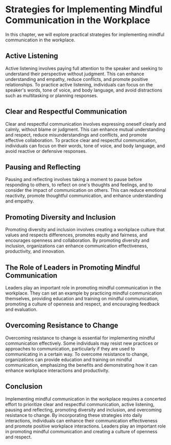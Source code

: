 Strategies for Implementing Mindful Communication in the Workplace
==============================================================================================================================

In this chapter, we will explore practical strategies for implementing mindful communication in the workplace.

Active Listening
----------------

Active listening involves paying full attention to the speaker and seeking to understand their perspective without judgment. This can enhance understanding and empathy, reduce conflicts, and promote positive relationships. To practice active listening, individuals can focus on the speaker's words, tone of voice, and body language, and avoid distractions such as multitasking or planning responses.

Clear and Respectful Communication
----------------------------------

Clear and respectful communication involves expressing oneself clearly and calmly, without blame or judgment. This can enhance mutual understanding and respect, reduce misunderstandings and conflicts, and promote effective collaboration. To practice clear and respectful communication, individuals can focus on their words, tone of voice, and body language, and avoid reactive or defensive responses.

Pausing and Reflecting
----------------------

Pausing and reflecting involves taking a moment to pause before responding to others, to reflect on one's thoughts and feelings, and to consider the impact of communication on others. This can reduce emotional reactivity, promote thoughtful communication, and enhance understanding and empathy.

Promoting Diversity and Inclusion
---------------------------------

Promoting diversity and inclusion involves creating a workplace culture that values and respects differences, promotes equity and fairness, and encourages openness and collaboration. By promoting diversity and inclusion, organizations can enhance communication effectiveness, productivity, and innovation.

The Role of Leaders in Promoting Mindful Communication
------------------------------------------------------

Leaders play an important role in promoting mindful communication in the workplace. They can set an example by practicing mindful communication themselves, providing education and training on mindful communication, promoting a culture of openness and respect, and encouraging feedback and evaluation.

Overcoming Resistance to Change
-------------------------------

Overcoming resistance to change is essential for implementing mindful communication effectively. Some individuals may resist new practices or approaches to communication, particularly if they are used to communicating in a certain way. To overcome resistance to change, organizations can provide education and training on mindful communication, emphasizing the benefits and demonstrating how it can enhance workplace interactions and productivity.

Conclusion
----------

Implementing mindful communication in the workplace requires a concerted effort to prioritize clear and respectful communication, active listening, pausing and reflecting, promoting diversity and inclusion, and overcoming resistance to change. By incorporating these strategies into daily interactions, individuals can enhance their communication effectiveness and promote positive workplace interactions. Leaders play an important role in promoting mindful communication and creating a culture of openness and respect.
